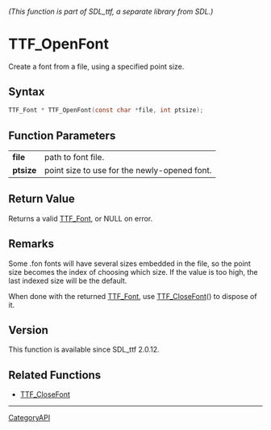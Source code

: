 ###### (This function is part of SDL_ttf, a separate library from SDL.)
# TTF_OpenFont

Create a font from a file, using a specified point size.

## Syntax

```c
TTF_Font * TTF_OpenFont(const char *file, int ptsize);

```

## Function Parameters

|                |                                              |
| -------------- | -------------------------------------------- |
| **file**       | path to font file.                           |
| **ptsize**     | point size to use for the newly-opened font. |

## Return Value

Returns a valid [TTF_Font](TTF_Font.md), or NULL on error.

## Remarks

Some .fon fonts will have several sizes embedded in the file, so the point
size becomes the index of choosing which size. If the value is too high,
the last indexed size will be the default.

When done with the returned [TTF_Font](TTF_Font.md), use
[TTF_CloseFont](TTF_CloseFont.md)() to dispose of it.

## Version

This function is available since SDL_ttf 2.0.12.

## Related Functions

* [TTF_CloseFont](TTF_CloseFont.md)

----
[CategoryAPI](CategoryAPI.md)
